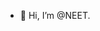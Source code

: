 - 👋 Hi, I’m @NEET.
  
<!---
NEETLabs/NEETLabs is a ✨ special ✨ repository because its `README.md` (this file) appears on your GitHub profile.
You can click the Preview link to take a look at your changes.
--->
